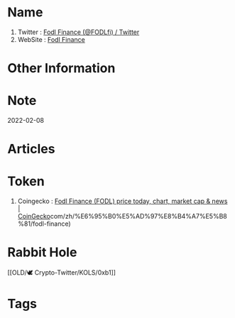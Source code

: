 # Name
1. Twitter : [Fodl Finance (@FODLfi) / Twitter](https://twitter.com/FODLfi)
2. WebSite : [Fodl Finance](https://fodl.finance/)

# Other Information


# Note 

2022-02-08

# Articles

# Token 
1. Coingecko : [Fodl Finance (FODL) price today, chart, market cap & news | CoinGecko](https://www.coingecko.com/en/coins/fodl-finance)com/zh/%E6%95%B0%E5%AD%97%E8%B4%A7%E5%B8%81/fodl-finance)

# Rabbit Hole
[[OLD/🕊️ Crypto-Twitter/KOLS/0xb1]]

# Tags


